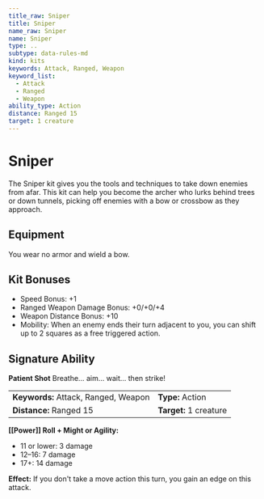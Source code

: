 ```yaml
---
title_raw: Sniper
title: Sniper
name_raw: Sniper
name: Sniper
type: ..
subtype: data-rules-md
kind: kits
keywords: Attack, Ranged, Weapon
keyword_list:
  - Attack
  - Ranged
  - Weapon
ability_type: Action
distance: Ranged 15
target: 1 creature
---
```


# Sniper

The Sniper kit gives you the tools and techniques to take down enemies from afar. This kit can help you become the archer who lurks behind trees or down tunnels, picking off enemies with a bow or crossbow as they approach.

## Equipment

You wear no armor and wield a bow.

## Kit Bonuses

- Speed Bonus: +1
- Ranged Weapon Damage Bonus: +0/+0/+4
- Weapon Distance Bonus: +10
- Mobility: When an enemy ends their turn adjacent to you, you can shift up to 2 squares as a free triggered action.

## Signature Ability

**Patient Shot** Breathe… aim… wait… then strike!

|                                      |                        |
| :----------------------------------- | :--------------------- |
| **Keywords:** Attack, Ranged, Weapon | **Type:** Action       |
| **Distance:** Ranged 15              | **Target:** 1 creature |

**[[Power]] Roll + Might or Agility:**

- 11 or lower: 3 damage
- 12–16: 7 damage
- 17+: 14 damage

**Effect:** If you don't take a move action this turn, you gain an edge on this attack.
